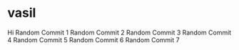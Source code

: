 # vasil
Hi
Random Commit 1
Random Commit 2
Random Commit 3
Random Commit 4
Random Commit 5
Random Commit 6
Random Commit 7
